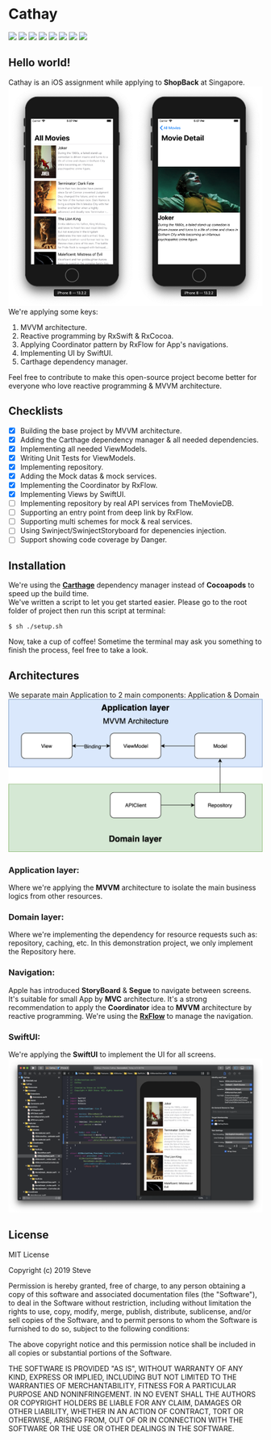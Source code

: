 # Cathay

![](https://github.com/duyquang91/Cathay/workflows/Unit%20Tests/badge.svg)
![](https://img.shields.io/badge/platform-iOS-red)
![](https://img.shields.io/badge/swift-5.0.1-red)
![](https://img.shields.io/badge/xcode-11.2.1-blue)
![](https://img.shields.io/github/last-commit/duyquang91/cathay)
![](https://img.shields.io/github/issues-raw/duyquang91/cathay)
![](https://img.shields.io/github/stars/duyquang91/cathay)
![](https://img.shields.io/github/forks/duyquang91/cathay)

## Hello world!
Cathay is an iOS assignment while applying to **ShopBack** at Singapore.
![](./srcs/cathay.png)
We're applying some keys:
1. MVVM architecture.
2. Reactive programming by RxSwift & RxCocoa.
3. Applying Coordinator pattern by RxFlow for App's navigations.
4. Implementing UI by SwiftUI.
5. Carthage dependency manager.


Feel free to contribute to make this open-source project become better for everyone who love reactive programming & MVVM architecture.

## Checklists
- [x] Building the base project by MVVM architecture.
- [x] Adding the Carthage dependency manager & all needed dependencies.
- [x] Implementing all needed ViewModels.
- [x] Writing Unit Tests for ViewModels.
- [x] Implementing repository.
- [x] Adding the Mock datas & mock services.
- [x] Implementing the Coordinator by RxFlow.
- [x] Implementing Views by SwiftUI.
- [ ] Implementing repository by real API services from TheMovieDB.
- [ ] Supporting an entry point from deep link by RxFlow.
- [ ] Supporting multi schemes for mock & real services.
- [ ] Using Swinject/SwinjectStoryboard for depenencies injection.
- [ ] Support showing code coverage by Danger. 

## Installation
We're using the [**Carthage**](https://github.com/Carthage/Carthage) dependency manager instead of **Cocoapods** to speed up the build time. </br>
We've written a script to let you get started easier. Please go to the root folder of project then run this script at terminal:
```
$ sh ./setup.sh
```
Now, take a cup of coffee! Sometime the terminal may ask you something to finish the process, feel free to take a look.

## Architectures
We separate main Application to 2 main components: Application & Domain
![](./srcs/app_architecture.png)

### Application layer:
Where we're applying the **MVVM** architecture to isolate the main business logics from other resources.

### Domain layer:
Where we're implementing the dependency for resource requests such as: repository, caching, etc. In this demonstration project, we only implement the Repository here.

### Navigation:
Apple has introduced **StoryBoard** & **Segue** to navigate between screens. It's suitable for small App by **MVC** architecture. It's a strong recommendation to apply the **Coordinator** idea to **MVVM** architecture by reactive programming. We're using the [**RxFlow**](https://github.com/RxSwiftCommunity/RxFlow) to manage the navigation.

### SwiftUI:
We're applying the **SwiftUI** to implement the UI for all screens.
![](./srcs/screen_shoot1.png)

## License

MIT License

Copyright (c) 2019 Steve

Permission is hereby granted, free of charge, to any person obtaining a copy
of this software and associated documentation files (the "Software"), to deal
in the Software without restriction, including without limitation the rights
to use, copy, modify, merge, publish, distribute, sublicense, and/or sell
copies of the Software, and to permit persons to whom the Software is
furnished to do so, subject to the following conditions:

The above copyright notice and this permission notice shall be included in all
copies or substantial portions of the Software.

THE SOFTWARE IS PROVIDED "AS IS", WITHOUT WARRANTY OF ANY KIND, EXPRESS OR
IMPLIED, INCLUDING BUT NOT LIMITED TO THE WARRANTIES OF MERCHANTABILITY,
FITNESS FOR A PARTICULAR PURPOSE AND NONINFRINGEMENT. IN NO EVENT SHALL THE
AUTHORS OR COPYRIGHT HOLDERS BE LIABLE FOR ANY CLAIM, DAMAGES OR OTHER
LIABILITY, WHETHER IN AN ACTION OF CONTRACT, TORT OR OTHERWISE, ARISING FROM,
OUT OF OR IN CONNECTION WITH THE SOFTWARE OR THE USE OR OTHER DEALINGS IN THE
SOFTWARE.

